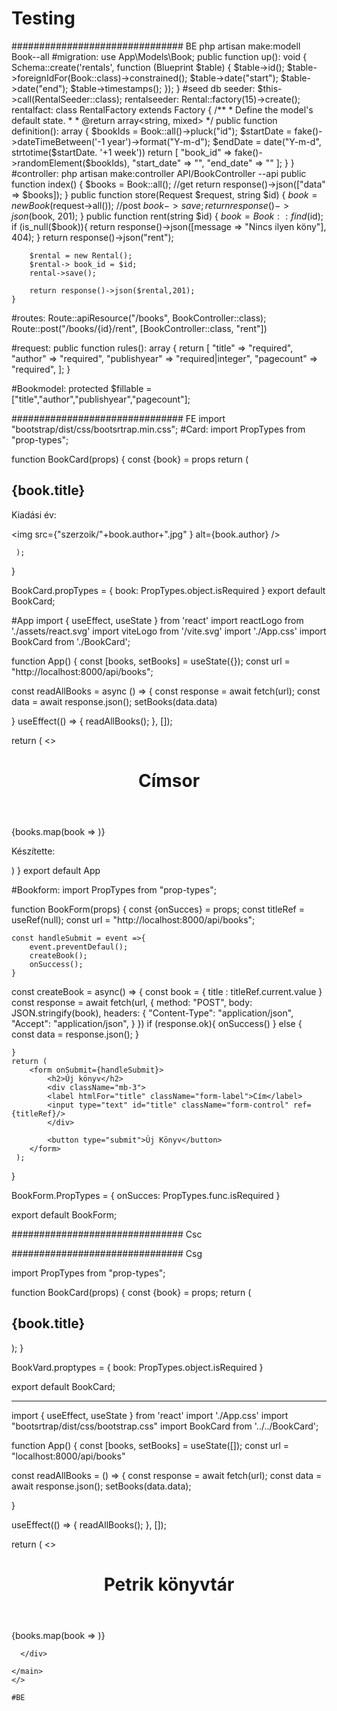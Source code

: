 # Testing
###############################
BE
php artisan make:modell Book--all
#migration:
use App\Models\Book;
    public function up(): void
    {
        Schema::create('rentals', function (Blueprint $table) {
            $table->id();
            $table->foreignIdFor(Book::class)->constrained();
            $table->date("start");
            $table->date("end");
            $table->timestamps();
        });
    }
#seed
db seeder: $this->call(RentalSeeder::class);
rentalseeder: Rental::factory(15)->create();
rentalfact: class RentalFactory extends Factory
{
    /**
     * Define the model's default state.
     *
     * @return array<string, mixed>
     */
    public function definition(): array
    {
        $bookIds = Book::all()->pluck("id");
        $startDate = fake()->dateTimeBetween('-1 year')->format("Y-m-d");
        $endDate = date("Y-m-d", strtotime($startDate. '+1 week'))
        return [
            "book_id" => fake()->randomElement($bookIds),
            "start_date" => "",
            "end_date" => ""
        ];
    }
}
#controller: php artisan make:controller API/BookController --api
    public function index()
    {
        $books = Book::all(); //get
        return response()->json(["data" => $books]);
    }
    public function store(Request $request, string $id)
    {
        $book = new Book($request->all()); //post
        $book->save;
        return response()->json($book, 201);
    }
    public function rent(string $id)
    {
        $book = Book::find($id);
        if (is_null($book)){
            return response()->json([message => "Nincs ilyen köny"], 404);
        }
        return response()->json("rent");

        $rental = new Rental();
        $rental-> book_id = $id;
        rental->save();

        return response()->json($rental,201);
    }


#routes:
Route::apiResource("/books", BookController::class);
Route::post("/books/{id}/rent", [BookController::class, "rent"])

#request:
    public function rules(): array
    {
        return [
            "title" => "required", 
            "author" => "required", 
            "publishyear" => "required|integer", 
            "pagecount" => "required", 
        ];
    }
    
#Bookmodel:     protected $fillable = ["title","author","publishyear","pagecount"];
    


###############################
FE
import "bootstrap/dist/css/bootsrtrap.min.css";
#Card:
import PropTypes from "prop-types";

function BookCard(props) {
    const {book} = props
    return ( <div className="col">
        <div classname="card" >
            <div className="card-body"></div>
            <h2>{book.title}</h2>
            <p>Kiadási év:</p>
            <img src={"szerzoik/"+book.author+".jpg" } alt={book.author} />
        </div>
    </div>

     );
}

BookCard.propTypes = {
    book: PropTypes.object.isRequired
}
export default BookCard;


#App
import { useEffect, useState } from 'react'
import reactLogo from './assets/react.svg'
import viteLogo from '/vite.svg'
import './App.css'
import BookCard from './BookCard';

function App() {
  const [books, setBooks] = useState({});
  const url = "http://localhost:8000/api/books";

  const readAllBooks = async () => {
    const response = await fetch(url);
    const data = await response.json();
    setBooks(data.data)

  }
  useEffect(() => {
    readAllBooks();
  }, []);

  return (
    <>
  <header>
    <h1>Címsor</h1>
    <nav></nav>
  </header>
  <main className="container">
    <div className="row row-cols-1 row-cols-md-2 row-cols-lg-3">
      {books.map(book => <BookCard key={book.id} book={book}/>)}
    </div>
    <div className="mt-3" id="newbook">
    <BookForm onSucces={readAllBooks} />
    </div>

  </main>
  <footer>
    <p>Készítette:</p>
  </footer>
    </>
  )
}
export default App

#Bookform:
import PropTypes from "prop-types";

function BookForm(props) {
    const {onSucces} = props;
    const titleRef = useRef(null);
    const url = "http://localhost:8000/api/books";

    const handleSubmit = event =>{
        event.preventDefaul();
        createBook();
        onSuccess();
    }

   const createBook = async() => {
        const book = {
            title : titleRef.current.value
        }
        const response = await fetch(url, {
            method: "POST",
            body: JSON.stringify(book),
            headers: {
                "Content-Type": "application/json",
                "Accept": "application/json",
            }
        })
        if (response.ok){
            onSuccess()
        } else {
            const data = response.json();
        }
        
    }
    return ( 
        <form onSubmit={handleSubmit}>
            <h2>Új könyv</h2>
            <div className="mb-3">
            <label htmlFor="title" className="form-label">Cím</label>
            <input type="text" id="title" className="form-control" ref={titleRef}/>
            </div>

            <button type="submit">Új Könyv</button>
        </form>
     );
}

BookForm.PropTypes = {
    onSucces: PropTypes.func.isRequired
}

export default BookForm;


###############################
Csc


###############################
Csg



import PropTypes from "prop-types";

function BookCard(props) {
    const {book} = props;
    return (
        <div className="col card">
            <div card-body>
                <h2>{book.title}</h2>
            </div>
        </div>
    );
}

BookVard.proptypes = {
    book: PropTypes.object.isRequired
}

export default BookCard;

_________________

import { useEffect, useState } from 'react'
import './App.css'
import "bootsrtrap/dist/css/bootstrap.css"
import BookCard from '../../BookCard';

function App() {
const [books, setBooks] = useState([]);
const url = "localhost:8000/api/books"

const readAllBooks = () => {
  const response = await fetch(url);
  const data = await response.json();
  setBooks(data.data);

}

useEffect(() => {
  readAllBooks();
}, []);


  return (
    <>
        <header>
    <nav></nav>
    <h1>Petrik könyvtár</h1>
    </header>
    <main className='container'>
      <div className='row'>
        {books.map(book => <BookCard key={book.id} book={book}/>)}

      </div>

    </main>
    </>

    #BE
